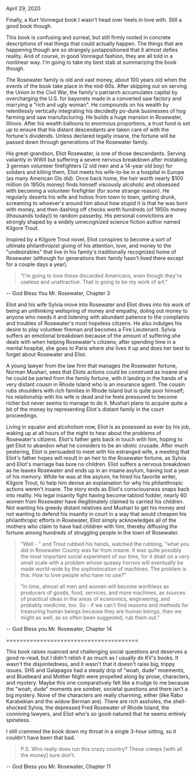 April 29, 2020

Finally, a Kurt Vonnegut book I wasn't head over heels in love with. Still a good book though.

This book is confusing and surreal, but still firmly rooted in concrete descriptions of real things that could actually happen. The things that are happening though are so strangely juxtapositioned that it almost defies reality. And of course, in good Vonnegut fashion, they are all told in a nonlinear way. I'm going to take my best stab at summarizing the book though.

The Rosewater family is old and vast money, about 100 years old when the events of the book take place in the mid-60s. After skipping out on serving the Union in the Civil War, the family's patriarch accumulates capital by overcharging the U.S. for bayonets made in a converted saw factory and marrying a "rich and ugly woman". He compounds on his wealth by relentlessly vertically integrating his decidedly po-dunk businesses of hog farming and saw manufacturing. He builds a huge mansion in Rosewater, Illinois. After his wealth balloons to enormous proportions, a trust fund is set up to ensure that his distant descendants are taken care of with the fortune's dividends. Unless declared legally insane, the fortune will be passed down through generations of the Rosewater family.

His great-grandson, Eliot Rosewater, is one of those descendants. Serving valiantly in WWII but suffering a severe nervous breakdown after mistaking 3 german volunteer firefighters (2 old men and a 14-year old boy) for soliders and killing them, Eliot meets his wife-to-be in a hospital in Europe (as many American GIs did). Once back home, the heir worth nearly $100 million (in 1950s money) finds himself viscously alcoholic and obsessed with becoming a volunteer firefighter (for some strange reason). He regularly deserts his wife and hobos from town to town, getting drunk, screaming to whoever's around him about how stupid it is that he was born with money, and then dashing off checks worth hundreds (of 1950s money (thousands today)) to random passerby. His personal convictions are strongly shaped by a widely unrecognized science fiction author named Kilgore Trout.

Inspired by a Kilgore Trout novel, Eliot conspires to become a sort of ultimate philanthropist giving of his attention, love, and money to the "undesirables" that live in his family's traditionally recognized home of Rosewater (although for generations their family hasn't lived there except for a couple days a year).

>"I'm going to love these discarded Americans, even though they're useless and unattractive. That is going to be my work of art."

  -- God Bless You Mr. Rosewater, Chapter 3

Eliot and his wife Sylvia move into Rosewater and Eliot dives into his work of being an unthinking wellspring of money and empathy, doling out money to anyone who needs it and listening with abundant patience to the complaints and troubles of Rosewater's most hopeless citizens. He also indulges his desire to play volunteer fireman and becomes a Fire Lieutenant. Sylvia suffers an emotional breakdown because of the amount of suffering she deals with when helping Rosewater's citizens; after spending time in a mental hospital, she goes to Paris where she lives it up and does her best to forget about Rosewater and Eliot.

A young lawyer from the law firm that manages the Rosewater fortune, Norman Mushari, sees that Eliots actions could be construed as insane and he could be parted from the family fortune, with it landing in the hands of a very distant cousin in Rhode Island who is an insurance agent. The cousin rubs shoulders with rich families in Rhode Island but is quite poor himself; his relationship with his wife is dead and he feels pressured to become richer but never seems to manage to do it. Mushari plans to acquire quite a bit of the money by representing Eliot's distant family in the court proceedings.

Living in squalor and alcoholism now, Eliot is as posessed as ever by his job, waking up at all hours of the night to hear about the problems of Rosewater's citizens. Eliot's father gets back in touch with him, hoping to get Eliot to abandon what he considers to be an idiotic crusade. After much pestering, Eliot is persuaded to meet with his estranged wife, a meeting that Eliot's father hopes will result in an heir to the Rosewater fortune, as Sylvia and Eliot's marriage has bore no children. Eliot suffers a nervous breakdown as he leaves Rosewater and ends up in an insane asylum, having lost a year of his memory. While he was at the asylum, he hired his favorite writer, Kilgore Trout, to help him devise an explaination for why his philanthropic actions weren't insane. The story ends as Eliot's consciousness snaps back into reality. His legal insanity fight having become tabloid fodder, nearly 60 women from Rosewater have illegitimately claimed to carried his children. Not wanting his greedy distant relatives and Mushari to get his money and not wanting to defend his insanity in court in a way that would cheapen his philanthropic efforts in Rosewater, Eliot simply acknowledges all of the mothers who claim to have had children with him, thereby diffusing the fortune among hundreds of struggling people in the town of Rosewater.

>"Well - " and Trout rubbed his hands, watched the rubbing, "what you did in Rosewater County was far from insane. It was quite possibly the most important social experiment of our time, for it dealt on a very small scale with a problem whose queasy horrors will eventually be made world-wide by the sophistocation of machines. The problem is this: How to love people who have no use?"

>"In time, almost all men and women will become worthless as producers of goods, food, services, and more machines, as sources of practical ideas in the areas of economics, engineering, and probably medicine, too. So - if we can't find reasons and methods for treasuring human beings because they are human beings, then we might as well, as so often been suggested, rub them out."

  -- God Bless you Mr. Rosewater, Chapter 14

=======================================


This book raises nuanced and challenging social questions and deserves a good re-read, but I didn't relish it as much as I usually do KV's books. It wasn't the disjointedness, and it wasn't that it doesn't raise big, trippy issues. SH5 and Galapagos had a steady drip of "woah, dude" moements, and Bluebeard and Mother Night were propelled along by prose, characters, and mystery. Maybe this one comparatively felt like a trudge to me because the "woah, dude" moments are somber, societal questions and there isn't a big mystery. None of the characters are really charming, either (like Rabo Karabekian and the widow Berman are). There are rich assholes, the shell-shocked Sylvia, the depressed Fred Rosewater of Rhode Island, the conniving lawyers, and Eliot who's so good-natured that he seems entirely spineless.

I still crammed the book down my throat in a single 3-hour sitting, so it couldn't have been that bad.


>P.S. Who really does run this crazy country? These creeps [with all the money] sure don't.

  -- God Bless you Mr. Rosewater, Chapter 11
